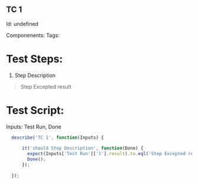 TC 1
-----------

Id: undefined

Componenents:
Tags: 

Test Steps:
=============
1. Step Description
> Step Excepted result


Test Script:
=============

Inputs: Test Run, Done

```javascript
  describe('TC 1', function(Inputs) {
    
      it('should Step Description', function(Done) {
        expect(Inputs['Test Run']['1'].result).to.eql('Step Excepted result');
        Done();
      });
    
  });
```
